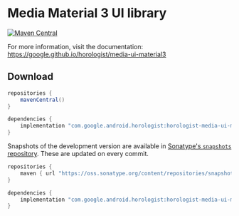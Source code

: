 # Media Material 3 UI library

[![Maven Central](https://img.shields.io/maven-central/v/com.google.android.horologist/horologist-media-ui-material3)](https://search.maven.org/search?q=g:com.google.android.horologist)

For more information, visit the documentation: https://google.github.io/horologist/media-ui-material3

## Download

```groovy
repositories {
    mavenCentral()
}

dependencies {
    implementation "com.google.android.horologist:horologist-media-ui-material3:<version>"
}
```

Snapshots of the development version are available in [Sonatype's `snapshots` repository][snap]. These are updated on every commit.

```groovy
repositories {
    maven { url "https://oss.sonatype.org/content/repositories/snapshots" }
}

dependencies {
    implementation "com.google.android.horologist:horologist-media-ui-material3:<version>-SNAPSHOT"
}
```

[snap]: https://oss.sonatype.org/content/repositories/snapshots/com/google/android/horologist/horologist-media-ui-material3/
